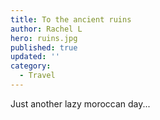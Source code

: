 ```yaml
---
title: To the ancient ruins
author: Rachel L
hero: ruins.jpg
published: true
updated: ''
category:
  - Travel
---
```


Just another lazy moroccan day...
